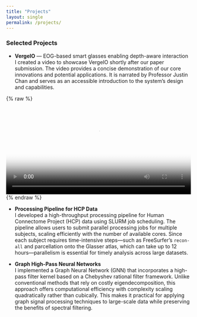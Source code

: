 ```yaml
---
title: "Projects"
layout: single
permalink: /projects/
---
```

<!-- # Projects -->

### Selected Projects

- **VergeIO** — EOG-based smart glasses enabling depth-aware interaction  
  I created a video to showcase VergeIO shortly after our paper submission. The video provides a concise demonstration of our core innovations and potential applications. It is narrated by Professor Justin Chan and serves as an accessible introduction to the system’s design and capabilities.

{% raw %}
<video controls width="100%" poster="{{ '/assets/images/vergeio-thumbnail.png' | relative_url }}">
  <source src="{{ '/assets/videos/Vergeio_finalcut.mp4' | relative_url }}" type="video/mp4">
  Your browser does not support the video tag. <a href="{{ '/assets/videos/Vergeio_finalcut.mp4' | relative_url }}">Download the video</a>.
</video>
{% endraw %}




- **Processing Pipeline for HCP Data**  
  I developed a high-throughput processing pipeline for Human Connectome Project (HCP) data using SLURM job scheduling. The pipeline allows users to submit parallel processing jobs for multiple subjects, scaling efficiently with the number of available cores. Since each subject requires time-intensive steps—such as FreeSurfer’s `recon-all` and parcellation onto the Glasser atlas, which can take up to 12 hours—parallelism is essential for timely analysis across large datasets.

- **Graph High-Pass Neural Networks**  
  I implemented a Graph Neural Network (GNN) that incorporates a high-pass filter kernel based on a Chebyshev rational filter framework. Unlike conventional methods that rely on costly eigendecomposition, this approach offers computational efficiency with complexity scaling quadratically rather than cubically. This makes it practical for applying graph signal processing techniques to large-scale data while preserving the benefits of spectral filtering.

